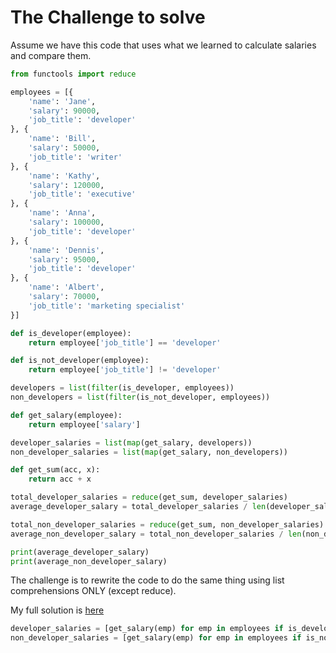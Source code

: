 # The Challenge to solve
Assume we have this code that uses what we learned to calculate salaries and compare them.
```py
from functools import reduce

employees = [{
    'name': 'Jane',
    'salary': 90000,
    'job_title': 'developer'
}, {
    'name': 'Bill',
    'salary': 50000,
    'job_title': 'writer'
}, {
    'name': 'Kathy',
    'salary': 120000,
    'job_title': 'executive'
}, {
    'name': 'Anna',
    'salary': 100000,
    'job_title': 'developer'
}, {
    'name': 'Dennis',
    'salary': 95000,
    'job_title': 'developer'
}, {
    'name': 'Albert',
    'salary': 70000,
    'job_title': 'marketing specialist'
}]

def is_developer(employee):
    return employee['job_title'] == 'developer'

def is_not_developer(employee):
    return employee['job_title'] != 'developer'

developers = list(filter(is_developer, employees))
non_developers = list(filter(is_not_developer, employees))

def get_salary(employee):
    return employee['salary']

developer_salaries = list(map(get_salary, developers))
non_developer_salaries = list(map(get_salary, non_developers))

def get_sum(acc, x):
    return acc + x

total_developer_salaries = reduce(get_sum, developer_salaries)
average_developer_salary = total_developer_salaries / len(developer_salaries)

total_non_developer_salaries = reduce(get_sum, non_developer_salaries)
average_non_developer_salary = total_non_developer_salaries / len(non_developer_salaries)

print(average_developer_salary)
print(average_non_developer_salary)
```
The challenge is to rewrite the code to do the same thing using list comprehensions ONLY (except reduce).

My full solution is [here](06-Challenge.py)
```py
developer_salaries = [get_salary(emp) for emp in employees if is_developer(emp)]
non_developer_salaries = [get_salary(emp) for emp in employees if is_not_developer(emp)]
```